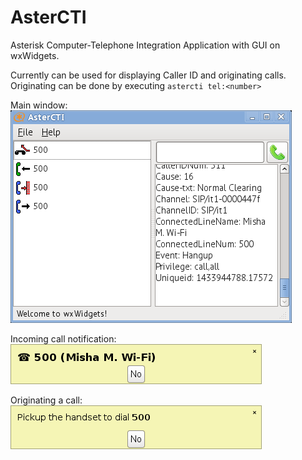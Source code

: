 # AsterCTI
Asterisk Computer-Telephone Integration Application with GUI on wxWidgets.

Currently can be used for displaying Caller ID and originating calls.
Originating can be done by executing `astercti tel:<number>`

Main window:   
![Main window screenshot](/screenshot.png?raw=true)

Incoming call notification:  
![Notification screenshot](/screenshot-notify.png?raw=true)

Originating a call:  
![Originate screenshot](/screenshot-originate.png?raw=true)
